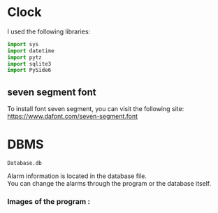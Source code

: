 # Clock
I used the following libraries:
```python
import sys
import datetime
import pytz
import sqlite3
import PySide6
```
## seven segment font
To install font seven segment, you can visit the following site:
https://www.dafont.com/seven-segment.font

# DBMS
```
Database.db
```
Alarm information is located in the database file.\
You can change the alarms through the program or the database itself.
### Images of the program :
[]()
[]()
[]()